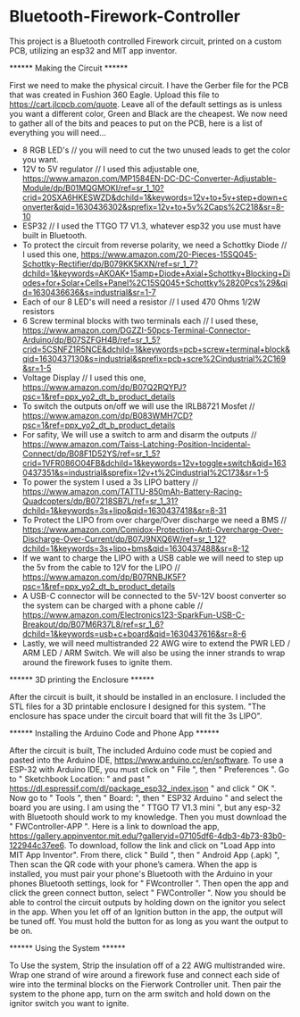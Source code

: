 # Bluetooth-Firework-Controller
This project is a Bluetooth controlled Firework circuit, printed on a custom PCB, utilizing an esp32 and MIT app inventor. 

  
  
****** Making the Circuit ******

  First we need to make the physical circuit. I have the Gerber file for the PCB that was created in Fushion 360 Eagle. Upload this file to https://cart.jlcpcb.com/quote. Leave all of the default settings as is unless you want a different color, Green and Black are the cheapest. We now need to gather all of the bits and peaces to put on the PCB, here is a list of everything you will need...

* 8 RGB LED's // you will need to cut the two unused leads to get the color you want.
* 12V to 5V regulator // I used this adjustable one, https://www.amazon.com/MP1584EN-DC-DC-Converter-Adjustable-Module/dp/B01MQGMOKI/ref=sr_1_10?crid=20SXA6HKESWZD&dchild=1&keywords=12v+to+5v+step+down+converter&qid=1630436302&sprefix=12v+to+5v%2Caps%2C218&sr=8-10
* ESP32 // I used the TTGO T7 V1.3, whatever esp32 you use must have built in Bluetooth.
* To protect the circuit from reverse polarity, we need a Schottky Diode // I used this one, https://www.amazon.com/20-Pieces-15SQ045-Schottky-Rectifier/dp/B079KK5KXN/ref=sr_1_7?dchild=1&keywords=AKOAK+15amp+Diode+Axial+Schottky+Blocking+Diodes+for+Solar+Cells+Panel%2C15SQ045+Schottky%2820Pcs%29&qid=1630436636&s=industrial&sr=1-7
* Each of our 8 LED's will need a resistor // I used 470 Ohms 1/2W resistors
* 6 Screw terminal blocks with two terminals each // I used these, https://www.amazon.com/DGZZI-50pcs-Terminal-Connector-Arduino/dp/B07SZFGH4B/ref=sr_1_5?crid=5CSNFZ1R5NCE&dchild=1&keywords=pcb+screw+terminal+block&qid=1630437130&s=industrial&sprefix=pcb+scre%2Cindustrial%2C169&sr=1-5
* Voltage Display // I used this one, https://www.amazon.com/dp/B07Q2RQYPJ?psc=1&ref=ppx_yo2_dt_b_product_details
* To switch the outputs on/off we will use the IRLB8721 Mosfet // https://www.amazon.com/dp/B083WMH7CD?psc=1&ref=ppx_yo2_dt_b_product_details
* For safity, We will use a switch to arm and disarm the outputs // https://www.amazon.com/Taiss-Latching-Position-Incidental-Connect/dp/B08F1D52YS/ref=sr_1_5?crid=1VFR086O04FB&dchild=1&keywords=12v+toggle+switch&qid=1630437351&s=industrial&sprefix=12v+t%2Cindustrial%2C173&sr=1-5
* To power the system I used a 3s LIPO battery // https://www.amazon.com/TATTU-850mAh-Battery-Racing-Quadcopters/dp/B07218SB7L/ref=sr_1_31?dchild=1&keywords=3s+lipo&qid=1630437418&sr=8-31
* To Protect the LIPO from over charge/Over discharge we need a BMS // https://www.amazon.com/Comidox-Protection-Anti-Overcharge-Over-Discharge-Over-Current/dp/B07J9NXQ6W/ref=sr_1_12?dchild=1&keywords=3s+lipo+bms&qid=1630437488&sr=8-12
* If we want to charge the LIPO with a USB cable we will need to step up the 5v from the cable to 12V for the LIPO // https://www.amazon.com/dp/B07RNBJK5F?psc=1&ref=ppx_yo2_dt_b_product_details
* A USB-C connector will be connected to the 5V-12V boost converter so the system can be charged with a phone cable // https://www.amazon.com/Electronics123-SparkFun-USB-C-Breakout/dp/B07M6R37L8/ref=sr_1_6?dchild=1&keywords=usb+c+board&qid=1630437616&sr=8-6
* Lastly, we will need multistranded 22 AWG wire to extend the PWR LED / ARM LED / ARM Switch. We will also be using the inner strands to wrap around the firework fuses to ignite them. 




****** 3D printing the Enclosure ******

  After the circuit is built, it should be installed in an enclosure. I included the STL files for a 3D printable enclosure I designed for this system. "The enclosure has space under the circuit board that will fit the 3s LIPO". 




****** Installing the Arduino Code and Phone App ******

  After the circuit is built, The included Arduino code must be copied and pasted into the Arduino IDE, https://www.arduino.cc/en/software.
To use a ESP-32 with Arduino IDE, you must click on " File ", then " Preferences ". Go to " Sketchbook Location: " and past " https://dl.espressif.com/dl/package_esp32_index.json " and click " OK ".
Now go to " Tools ", then " Board: ", then " ESP32 Arduino " and select the board you are using. I am using the " TTGO T7 V1.3 mini ", but any esp-32 with Bluetooth should work to my knowledge.
Then you must download the " FWController-APP ".
Here is a link to download the app, https://gallery.appinventor.mit.edu/?galleryid=07105df6-4db3-4b73-83b0-122944c37ee6.
To download, follow the link and click on "Load App into MIT App Inventor".
From there, click " Build ", then " Android App (.apk) ", Then scan the QR code with your phone’s camera.
When the app is installed, you must pair your phone's Bluetooth with the Arduino in your phones Bluetooth settings, look for " FWcontroller ".
Then open the app and click the green connect button, select " FWController ".
Now you should be able to control the circuit outputs by holding down on the ignitor you select in the app.
When you let off of an Ignition button in the app, the output will be tuned off. You must hold the button for as long as you want the output to be on.




****** Using the System ******

  To Use the system, Strip the insulation off of a 22 AWG multistranded wire. Wrap one strand of wire around a firework fuse and connect each side of wire into the terminal blocks on the Fierwork Controller unit. Then pair the system to the phone app, turn on the arm switch and hold down on the ignitor switch you want to ignite. 
